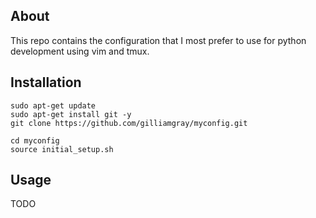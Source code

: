 ## About
This repo contains the configuration that I most prefer to use for python development using vim and tmux.

## Installation
```
sudo apt-get update
sudo apt-get install git -y
git clone https://github.com/gilliamgray/myconfig.git

cd myconfig
source initial_setup.sh
```

## Usage
TODO
